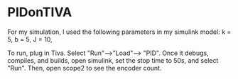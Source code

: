 # PIDonTIVA

For my simulation, I used the following parameters in my simulink model:
k = 5,
b = 5,
J = 10,

To run, plug in Tiva.  Select "Run"-->"Load"--> "PID".  Once it debugs, compiles, and builds, 
open simulink, set the stop time to 50s, and select "Run".  Then, open scope2 to see the encoder count.
